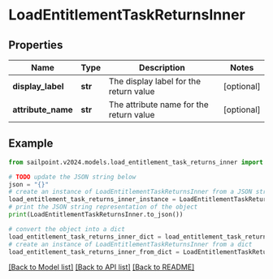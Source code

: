 # LoadEntitlementTaskReturnsInner


## Properties

Name | Type | Description | Notes
------------ | ------------- | ------------- | -------------
**display_label** | **str** | The display label for the return value | [optional] 
**attribute_name** | **str** | The attribute name for the return value | [optional] 

## Example

```python
from sailpoint.v2024.models.load_entitlement_task_returns_inner import LoadEntitlementTaskReturnsInner

# TODO update the JSON string below
json = "{}"
# create an instance of LoadEntitlementTaskReturnsInner from a JSON string
load_entitlement_task_returns_inner_instance = LoadEntitlementTaskReturnsInner.from_json(json)
# print the JSON string representation of the object
print(LoadEntitlementTaskReturnsInner.to_json())

# convert the object into a dict
load_entitlement_task_returns_inner_dict = load_entitlement_task_returns_inner_instance.to_dict()
# create an instance of LoadEntitlementTaskReturnsInner from a dict
load_entitlement_task_returns_inner_from_dict = LoadEntitlementTaskReturnsInner.from_dict(load_entitlement_task_returns_inner_dict)
```
[[Back to Model list]](../README.md#documentation-for-models) [[Back to API list]](../README.md#documentation-for-api-endpoints) [[Back to README]](../README.md)


